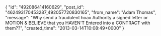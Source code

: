  {
   "id": "492086414160629",
   "post_id": "462493170453287_492057720830165",
   "from_name": "Adam Thomas",
   "message": "Why send a fraudulent hoax Authority a signed letter or MOTION & BELIEVE that you HAVEN'T Entered into a CONTRACT with them??",
   "created_time": "2013-03-14T10:08:49+0000"
 }
